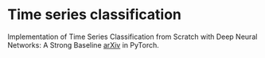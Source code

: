 # Time series classification 

Implementation of Time Series Classification from Scratch with Deep Neural Networks: A Strong Baseline [arXiv](https://arxiv.org/abs/1611.06455) in PyTorch.
